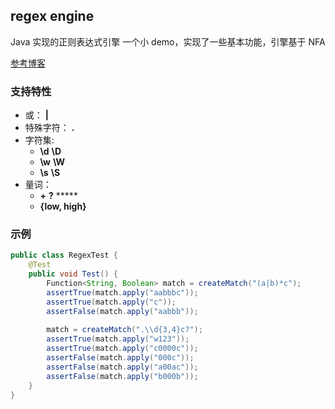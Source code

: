 ## regex engine

Java 实现的正则表达式引擎
一个小 demo，实现了一些基本功能，引擎基于 NFA

[参考博客](https://deniskyashif.com/2019/02/17/implementing-a-regular-expression-engine/)

### 支持特性

- 或： **|**
- 特殊字符： **.**
- 字符集: 
  - **\d**  **\D**
  - **\w**  **\W**
  - **\s**  **\S**
- 量词： 
  - **+**  **?**  *****
  - **{low, high}**

### 示例

```java
public class RegexTest {
    @Test
    public void Test() {
        Function<String, Boolean> match = createMatch("(a|b)*c");
        assertTrue(match.apply("aabbbc"));
        assertTrue(match.apply("c"));
        assertFalse(match.apply("aabbb"));
        
        match = createMatch(".\\d{3,4}c?");
        assertTrue(match.apply("w123"));
        assertTrue(match.apply("c0000c"));
        assertFalse(match.apply("000c"));
        assertFalse(match.apply("a00ac"));
        assertFalse(match.apply("b000b"));
    }
}
```
